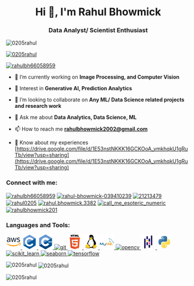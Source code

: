 <h1 align="center">Hi 👋, I'm Rahul Bhowmick</h1>
<h3 align="center">Data Analyst/ Scientist Enthusiast</h3>

<p align="left"> <img src="https://komarev.com/ghpvc/?username=0205rahul&label=Profile%20views&color=0e75b6&style=flat" alt="0205rahul" /> </p>

<p align="left"> <a href="https://github.com/ryo-ma/github-profile-trophy"><img src="https://github-profile-trophy.vercel.app/?username=0205rahul" alt="0205rahul" /></a> </p>

<p align="left"> <a href="https://twitter.com/rahulbh66058959" target="blank"><img src="https://img.shields.io/twitter/follow/rahulbh66058959?logo=twitter&style=for-the-badge" alt="rahulbh66058959" /></a> </p>

- 🔭 I’m currently working on **Image Processing, and Computer Vision**

- 🌱 Interest in **Generative AI, Prediction Analytics**

- 👯 I’m looking to collaborate on **Any ML/ Data Science related projects and research work**

- 💬 Ask me about **Data Analytics, Data Science, ML**

- 📫 How to reach me **rahulbhowmick2002@gmail.com**

- 📄 Know about my experiences [https://drive.google.com/file/d/1E53nstNKKK16GCKOoA_vmkhqkU1gRuTb/view?usp=sharing](https://drive.google.com/file/d/1E53nstNKKK16GCKOoA_vmkhqkU1gRuTb/view?usp=sharing)

<h3 align="left">Connect with me:</h3>
<p align="left">
<a href="https://twitter.com/rahulbh66058959" target="blank"><img align="center" src="https://raw.githubusercontent.com/rahuldkjain/github-profile-readme-generator/master/src/images/icons/Social/twitter.svg" alt="rahulbh66058959" height="30" width="40" /></a>
<a href="https://linkedin.com/in/rahul-bhowmick-039410239" target="blank"><img align="center" src="https://raw.githubusercontent.com/rahuldkjain/github-profile-readme-generator/master/src/images/icons/Social/linked-in-alt.svg" alt="rahul-bhowmick-039410239" height="30" width="40" /></a>
<a href="https://stackoverflow.com/users/21213479" target="blank"><img align="center" src="https://raw.githubusercontent.com/rahuldkjain/github-profile-readme-generator/master/src/images/icons/Social/stack-overflow.svg" alt="21213479" height="30" width="40" /></a>
<a href="https://kaggle.com/rahul0205" target="blank"><img align="center" src="https://raw.githubusercontent.com/rahuldkjain/github-profile-readme-generator/master/src/images/icons/Social/kaggle.svg" alt="rahul0205" height="30" width="40" /></a>
<a href="https://fb.com/rahul.bhowmick.3382" target="blank"><img align="center" src="https://raw.githubusercontent.com/rahuldkjain/github-profile-readme-generator/master/src/images/icons/Social/facebook.svg" alt="rahul.bhowmick.3382" height="30" width="40" /></a>
<a href="https://instagram.com/call_me_esoteric_numeric" target="blank"><img align="center" src="https://raw.githubusercontent.com/rahuldkjain/github-profile-readme-generator/master/src/images/icons/Social/instagram.svg" alt="call_me_esoteric_numeric" height="30" width="40" /></a>
<a href="https://www.hackerrank.com/rahulbhowmick201" target="blank"><img align="center" src="https://raw.githubusercontent.com/rahuldkjain/github-profile-readme-generator/master/src/images/icons/Social/hackerrank.svg" alt="rahulbhowmick201" height="30" width="40" /></a>
</p>

<h3 align="left">Languages and Tools:</h3>
<p align="left"> <a href="https://aws.amazon.com" target="_blank" rel="noreferrer"> <img src="https://raw.githubusercontent.com/devicons/devicon/master/icons/amazonwebservices/amazonwebservices-original-wordmark.svg" alt="aws" width="40" height="40"/> </a> <a href="https://www.cprogramming.com/" target="_blank" rel="noreferrer"> <img src="https://raw.githubusercontent.com/devicons/devicon/master/icons/c/c-original.svg" alt="c" width="40" height="40"/> </a> <a href="https://www.w3schools.com/cpp/" target="_blank" rel="noreferrer"> <img src="https://raw.githubusercontent.com/devicons/devicon/master/icons/cplusplus/cplusplus-original.svg" alt="cplusplus" width="40" height="40"/> </a> <a href="https://git-scm.com/" target="_blank" rel="noreferrer"> <img src="https://www.vectorlogo.zone/logos/git-scm/git-scm-icon.svg" alt="git" width="40" height="40"/> </a> <a href="https://www.w3.org/html/" target="_blank" rel="noreferrer"> <img src="https://raw.githubusercontent.com/devicons/devicon/master/icons/html5/html5-original-wordmark.svg" alt="html5" width="40" height="40"/> </a> <a href="https://www.linux.org/" target="_blank" rel="noreferrer"> <img src="https://raw.githubusercontent.com/devicons/devicon/master/icons/linux/linux-original.svg" alt="linux" width="40" height="40"/> </a> <a href="https://www.mysql.com/" target="_blank" rel="noreferrer"> <img src="https://raw.githubusercontent.com/devicons/devicon/master/icons/mysql/mysql-original-wordmark.svg" alt="mysql" width="40" height="40"/> </a> <a href="https://opencv.org/" target="_blank" rel="noreferrer"> <img src="https://www.vectorlogo.zone/logos/opencv/opencv-icon.svg" alt="opencv" width="40" height="40"/> </a> <a href="https://pandas.pydata.org/" target="_blank" rel="noreferrer"> <img src="https://raw.githubusercontent.com/devicons/devicon/2ae2a900d2f041da66e950e4d48052658d850630/icons/pandas/pandas-original.svg" alt="pandas" width="40" height="40"/> </a> <a href="https://www.python.org" target="_blank" rel="noreferrer"> <img src="https://raw.githubusercontent.com/devicons/devicon/master/icons/python/python-original.svg" alt="python" width="40" height="40"/> </a> <a href="https://scikit-learn.org/" target="_blank" rel="noreferrer"> <img src="https://upload.wikimedia.org/wikipedia/commons/0/05/Scikit_learn_logo_small.svg" alt="scikit_learn" width="40" height="40"/> </a> <a href="https://seaborn.pydata.org/" target="_blank" rel="noreferrer"> <img src="https://seaborn.pydata.org/_images/logo-mark-lightbg.svg" alt="seaborn" width="40" height="40"/> </a> <a href="https://www.tensorflow.org" target="_blank" rel="noreferrer"> <img src="https://www.vectorlogo.zone/logos/tensorflow/tensorflow-icon.svg" alt="tensorflow" width="40" height="40"/> </a> </p>

<p><img align="left" src="https://github-readme-stats.vercel.app/api/top-langs?username=0205rahul&show_icons=true&locale=en&layout=compact" alt="0205rahul" /></p>

<p>&nbsp;<img align="center" src="https://github-readme-stats.vercel.app/api?username=0205rahul&show_icons=true&locale=en" alt="0205rahul" /></p>

<p><img align="center" src="https://github-readme-streak-stats.herokuapp.com/?user=0205rahul&" alt="0205rahul" /></p>

